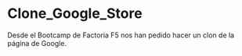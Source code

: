 # Clone_Google_Store
Desde el Bootcamp de Factoria F5 nos han pedido hacer un clon de la página de Google.
